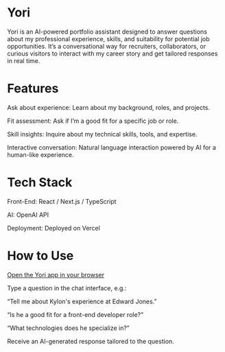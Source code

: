 # Yori

Yori is an AI-powered portfolio assistant designed to answer questions about my professional experience, skills, and suitability for potential job opportunities. It’s a conversational way for recruiters, collaborators, or curious visitors to interact with my career story and get tailored responses in real time.

# Features

Ask about experience: Learn about my background, roles, and projects.

Fit assessment: Ask if I’m a good fit for a specific job or role.

Skill insights: Inquire about my technical skills, tools, and expertise.

Interactive conversation: Natural language interaction powered by AI for a human-like experience.

# Tech Stack

Front-End: React / Next.js / TypeScript

AI: OpenAI API

Deployment: Deployed on Vercel

# How to Use

[Open the Yori app in your browser](https://yori-hazel.vercel.app)

Type a question in the chat interface, e.g.:

“Tell me about Kylon's experience at Edward Jones.”

“Is he a good fit for a front-end developer role?”

“What technologies does he specialize in?”

Receive an AI-generated response tailored to the question.
